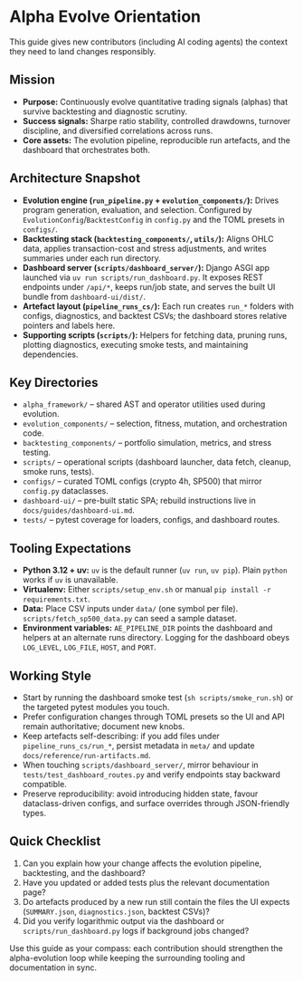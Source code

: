 # Alpha Evolve Orientation

This guide gives new contributors (including AI coding agents) the context they need to land changes responsibly.

## Mission
- **Purpose:** Continuously evolve quantitative trading signals (alphas) that survive backtesting and diagnostic scrutiny.
- **Success signals:** Sharpe ratio stability, controlled drawdowns, turnover discipline, and diversified correlations across runs.
- **Core assets:** The evolution pipeline, reproducible run artefacts, and the dashboard that orchestrates both.

## Architecture Snapshot
- **Evolution engine (`run_pipeline.py` + `evolution_components/`):** Drives program generation, evaluation, and selection. Configured by `EvolutionConfig`/`BacktestConfig` in `config.py` and the TOML presets in `configs/`.
- **Backtesting stack (`backtesting_components/`, `utils/`):** Aligns OHLC data, applies transaction-cost and stress adjustments, and writes summaries under each run directory.
- **Dashboard server (`scripts/dashboard_server/`):** Django ASGI app launched via `uv run scripts/run_dashboard.py`. It exposes REST endpoints under `/api/*`, keeps run/job state, and serves the built UI bundle from `dashboard-ui/dist/`.
- **Artefact layout (`pipeline_runs_cs/`):** Each run creates `run_*` folders with configs, diagnostics, and backtest CSVs; the dashboard stores relative pointers and labels here.
- **Supporting scripts (`scripts/`):** Helpers for fetching data, pruning runs, plotting diagnostics, executing smoke tests, and maintaining dependencies.

## Key Directories
- `alpha_framework/` – shared AST and operator utilities used during evolution.
- `evolution_components/` – selection, fitness, mutation, and orchestration code.
- `backtesting_components/` – portfolio simulation, metrics, and stress testing.
- `scripts/` – operational scripts (dashboard launcher, data fetch, cleanup, smoke runs, tests).
- `configs/` – curated TOML configs (crypto 4h, SP500) that mirror `config.py` dataclasses.
- `dashboard-ui/` – pre-built static SPA; rebuild instructions live in `docs/guides/dashboard-ui.md`.
- `tests/` – pytest coverage for loaders, configs, and dashboard routes.

## Tooling Expectations
- **Python 3.12 + uv:** `uv` is the default runner (`uv run`, `uv pip`). Plain `python` works if `uv` is unavailable.
- **Virtualenv:** Either `scripts/setup_env.sh` or manual `pip install -r requirements.txt`.
- **Data:** Place CSV inputs under `data/` (one symbol per file). `scripts/fetch_sp500_data.py` can seed a sample dataset.
- **Environment variables:** `AE_PIPELINE_DIR` points the dashboard and helpers at an alternate runs directory. Logging for the dashboard obeys `LOG_LEVEL`, `LOG_FILE`, `HOST`, and `PORT`.

## Working Style
- Start by running the dashboard smoke test (`sh scripts/smoke_run.sh`) or the targeted pytest modules you touch.
- Prefer configuration changes through TOML presets so the UI and API remain authoritative; document new knobs.
- Keep artefacts self-describing: if you add files under `pipeline_runs_cs/run_*`, persist metadata in `meta/` and update `docs/reference/run-artifacts.md`.
- When touching `scripts/dashboard_server/`, mirror behaviour in `tests/test_dashboard_routes.py` and verify endpoints stay backward compatible.
- Preserve reproducibility: avoid introducing hidden state, favour dataclass-driven configs, and surface overrides through JSON-friendly types.

## Quick Checklist
1. Can you explain how your change affects the evolution pipeline, backtesting, and the dashboard?
2. Have you updated or added tests plus the relevant documentation page?
3. Do artefacts produced by a new run still contain the files the UI expects (`SUMMARY.json`, `diagnostics.json`, backtest CSVs)?
4. Did you verify logarithmic output via the dashboard or `scripts/run_dashboard.py` logs if background jobs changed?

Use this guide as your compass: each contribution should strengthen the alpha-evolution loop while keeping the surrounding tooling and documentation in sync.
